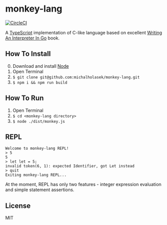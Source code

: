 # monkey-lang

[![CircleCI](https://circleci.com/gh/michalholasek/monkey-lang.svg?style=shield)](https://circleci.com/gh/michalholasek/monkey-lang)

A [TypeScript](http://www.typescriptlang.org/) implementation of C-like language based on
excellent [Writing An Interpreter In Go](https://interpreterbook.com/) book.

## How To Install
0. Download and install [Node](https://nodejs.org/en/download/)
1. Open Terminal
2. `$ git clone git@github.com:michalholasek/monkey-lang.git`
3. `$ npm i && npm run build`

## How To Run
1. Open Terminal
2. `$ cd <monkey-lang directory>`
2. `$ node ./dist/monkey.js`

## REPL
```
Welcome to monkey-lang REPL!
> 5
5
> let let = 5;
invalid token(6, 1): expected Identifier, got Let instead
> quit
Exiting monkey-lang REPL...
```

At the moment, REPL has only two features - integer expression evaluation and
simple statement assertions.

## License
MIT
